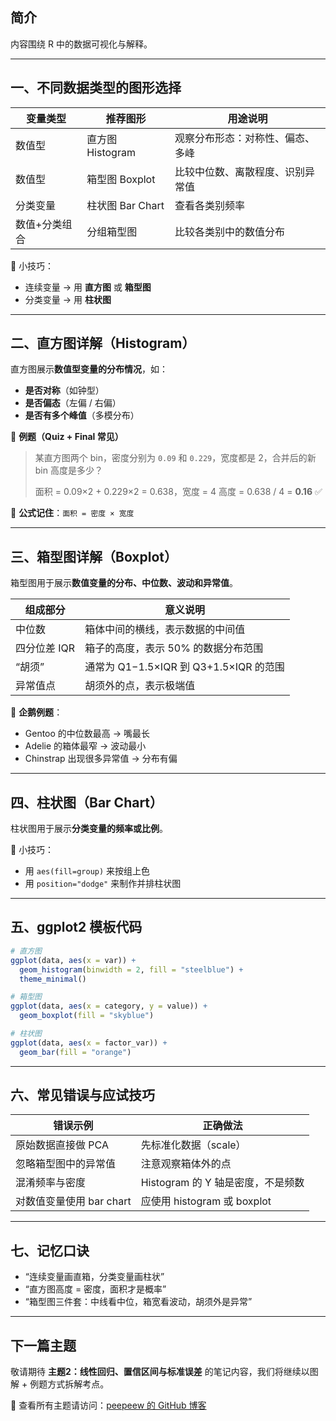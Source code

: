 
## 简介

内容围绕 R 中的数据可视化与解释。

---

## 一、不同数据类型的图形选择

| 变量类型    | 推荐图形          | 用途说明             |
| ------- | ------------- | ---------------- |
| 数值型     | 直方图 Histogram | 观察分布形态：对称性、偏态、多峰 |
| 数值型     | 箱型图 Boxplot   | 比较中位数、离散程度、识别异常值 |
| 分类变量    | 柱状图 Bar Chart | 查看各类别频率          |
| 数值+分类组合 | 分组箱型图         | 比较各类别中的数值分布      |

🔎 小技巧：

* 连续变量 → 用 **直方图** 或 **箱型图**
* 分类变量 → 用 **柱状图**

---

## 二、直方图详解（Histogram）

直方图展示**数值型变量的分布情况**，如：

* **是否对称**（如钟型）
* **是否偏态**（左偏 / 右偏）
* **是否有多个峰值**（多模分布）

📌 **例题（Quiz + Final 常见）**

> 某直方图两个 bin，密度分别为 `0.09` 和 `0.229`，宽度都是 2，合并后的新 bin 高度是多少？
>
> 面积 = 0.09×2 + 0.229×2 = 0.638，宽度 = 4
> 高度 = 0.638 / 4 = **0.16** ✅

📎 **公式记住**：`面积 = 密度 × 宽度`

---

## 三、箱型图详解（Boxplot）

箱型图用于展示**数值变量的分布、中位数、波动和异常值**。

| 组成部分     | 意义说明                            |
| -------- | ------------------------------- |
| 中位数      | 箱体中间的横线，表示数据的中间值                |
| 四分位差 IQR | 箱子的高度，表示 50% 的数据分布范围            |
| “胡须”     | 通常为 Q1−1.5×IQR 到 Q3+1.5×IQR 的范围 |
| 异常值点     | 胡须外的点，表示极端值                     |

📌 **企鹅例题**：

* Gentoo 的中位数最高 → 嘴最长
* Adelie 的箱体最窄 → 波动最小
* Chinstrap 出现很多异常值 → 分布有偏

---

## 四、柱状图（Bar Chart）

柱状图用于展示**分类变量的频率或比例**。

📌 小技巧：

* 用 `aes(fill=group)` 来按组上色
* 用 `position="dodge"` 来制作并排柱状图

---

## 五、ggplot2 模板代码

```r
# 直方图
ggplot(data, aes(x = var)) +
  geom_histogram(binwidth = 2, fill = "steelblue") +
  theme_minimal()

# 箱型图
ggplot(data, aes(x = category, y = value)) +
  geom_boxplot(fill = "skyblue")

# 柱状图
ggplot(data, aes(x = factor_var)) +
  geom_bar(fill = "orange")
```

---

## 六、常见错误与应试技巧

| 错误示例              | 正确做法                    |
| ----------------- | ----------------------- |
| 原始数据直接做 PCA       | 先标准化数据（scale）           |
| 忽略箱型图中的异常值        | 注意观察箱体外的点               |
| 混淆频率与密度           | Histogram 的 Y 轴是密度，不是频数 |
| 对数值变量使用 bar chart | 应使用 histogram 或 boxplot |

---

## 七、记忆口诀

* “连续变量画直箱，分类变量画柱状”
* “直方图高度 = 密度，面积才是概率”
* “箱型图三件套：中线看中位，箱宽看波动，胡须外是异常”

---

## 下一篇主题

敬请期待 **主题2：线性回归、置信区间与标准误差** 的笔记内容，我们将继续以图解 + 例题方式拆解考点。

🧭 查看所有主题请访问：[peepeew 的 GitHub 博客](https://github.com/peepeew/peepeew.github.io)
